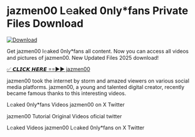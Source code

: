 # jazmen00 L𝚎aked 0nly*fans Private Files Download

[![Download](https://i.imgur.com/PoXn3jX.png)](https://mediafirer.com/jazmen00)

Get jazmen00 l𝚎aked 0nly*fans all content. Now you can access all videos and pictures of jazmen00. New Updated Files 2025 download!

[✅ 𝘾𝙇𝙄𝘾𝙆 𝙃𝙀𝙍𝙀 ==►► jazmen00](https://mediafirer.com/jazmen00)

jazmen00 took the internet by storm and amazed viewers on various social media platforms. jazmen00, a young and talented digital creator, recently became famous thanks to this interesting videos.

L𝚎aked 0nly*fans Videos jazmen00 on X Twitter

jazmen00 Tutorial Original Videos oficial twitter

L𝚎aked Videos jazmen00 L𝚎aked 0nly*fans on X Twitter